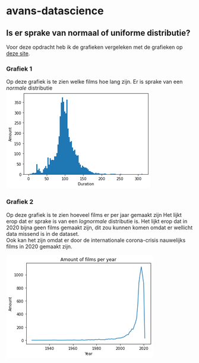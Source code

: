 # avans-datascience

## Is er sprake van normaal of uniforme distributie?

Voor deze opdracht heb ik de grafieken vergeleken met de grafieken op [deze site](https://itl.nist.gov/div898/handbook/eda/section3/eda366.htm).

### Grafiek 1

Op deze grafiek is te zien welke films hoe lang zijn.
Er is sprake van een _normale_ distributie
![](output_18_1.png)

### Grafiek 2
Op deze grafiek is te zien hoeveel films er per jaar gemaakt zijn
Het lijkt erop dat er sprake is van een _lognormale_ distributie is. Het lijkt erop dat in 2020 bijna geen films gemaakt zijn, dit zou kunnen komen omdat er wellicht data missend is in de dataset. <br> Ook kan het zijn omdat er door de internationale corona-crisis nauwelijks films in 2020 gemaakt zijn.

![](output_12_1.png)